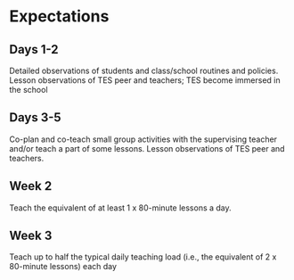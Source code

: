 # Expectations

## Days 1-2
Detailed observations of students and class/school routines and policies. Lesson observations of TES peer and teachers; TES become immersed in the school

## Days 3-5
Co-plan and co-teach small group activities with the supervising teacher and/or teach a part of some lessons. Lesson observations of TES peer and teachers.

## Week 2
Teach the equivalent of at least 1 x 80-minute lessons a day.

## Week 3
Teach up to half the typical daily teaching load (i.e., the equivalent of 2 x 80-minute lessons) each day